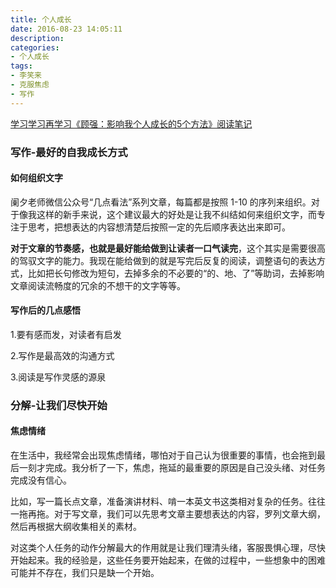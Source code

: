 ```yaml
---
title: 个人成长
date: 2016-08-23 14:05:11
description:
categories: 
- 个人成长
tags:
- 李笑来
- 克服焦虑
- 写作
---
```




[学习学习再学习《顾强：影响我个人成长的5个方法》阅读笔记](http://mp.weixin.qq.com/s?__biz=MzAxNzI4MTMwMw==&mid=2651630150&idx=1&sn=e01e9dccdadbfc682a8f1dc8bc477df7&scene=0#rd)

### 写作-最好的自我成长方式

#### 如何组织文字

阑夕老师微信公众号“几点看法”系列文章，每篇都是按照 1-10 的序列来组织。对于像我这样的新手来说，这个建议最大的好处是让我不纠结如何来组织文字，而专注于思考，把想表达的内容想清楚后按照一定的先后顺序表达出来即可。

**对于文章的节奏感，也就是最好能给做到让读者一口气读完**，这个其实是需要很高的驾驭文字的能力。我现在能给做到的就是写完后反复的阅读，调整语句的表达方式，比如把长句修改为短句，去掉多余的不必要的“的、地、了”等助词，去掉影响文章阅读流畅度的冗余的不想干的文字等等。

#### 写作后的几点感悟

1.要有感而发，对读者有启发

2.写作是最高效的沟通方式

3.阅读是写作灵感的源泉

### 分解-让我们尽快开始

#### 焦虑情绪

在生活中，我经常会出现焦虑情绪，哪怕对于自己认为很重要的事情，也会拖到最后一刻才完成。我分析了一下，焦虑，拖延的最重要的原因是自己没头绪、对任务完成没有信心。

比如，写一篇长点文章，准备演讲材料、啃一本英文书这类相对复杂的任务。往往一拖再拖。对于写文章，我们可以先思考文章主要想表达的内容，罗列文章大纲，然后再根据大纲收集相关的素材。

对这类个人任务的动作分解最大的作用就是让我们理清头绪，客服畏惧心理，尽快开始起来。我的经验是，这些任务要开始起来，在做的过程中，一些想象中的困难可能并不存在，我们只是缺一个开始。




